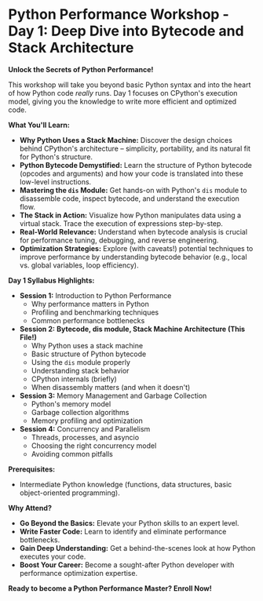 # Python Performance Workshop - Day 1: Deep Dive into Bytecode and Stack Architecture

**Unlock the Secrets of Python Performance!**

This workshop will take you beyond basic Python syntax and into the heart of how Python code *really* runs. Day 1 focuses on CPython's execution model, giving you the knowledge to write more efficient and optimized code.

**What You'll Learn:**

* **Why Python Uses a Stack Machine:** Discover the design choices behind CPython's architecture – simplicity, portability, and its natural fit for Python's structure.
* **Python Bytecode Demystified:** Learn the structure of Python bytecode (opcodes and arguments) and how your code is translated into these low-level instructions.
* **Mastering the `dis` Module:** Get hands-on with Python's `dis` module to disassemble code, inspect bytecode, and understand the execution flow.
* **The Stack in Action:** Visualize how Python manipulates data using a virtual stack. Trace the execution of expressions step-by-step.
* **Real-World Relevance:** Understand when bytecode analysis is crucial for performance tuning, debugging, and reverse engineering.
* **Optimization Strategies:** Explore (with caveats!) potential techniques to improve performance by understanding bytecode behavior (e.g., local vs. global variables, loop efficiency).

**Day 1 Syllabus Highlights:**

* **Session 1:** Introduction to Python Performance
    * Why performance matters in Python
    * Profiling and benchmarking techniques
    * Common performance bottlenecks
* **Session 2:** **Bytecode, dis module, Stack Machine Architecture (This File!)**
    * Why Python uses a stack machine
    * Basic structure of Python bytecode
    * Using the `dis` module properly
    * Understanding stack behavior
    * CPython internals (briefly)
    * When disassembly matters (and when it doesn't)
* **Session 3:** Memory Management and Garbage Collection
    * Python's memory model
    * Garbage collection algorithms
    * Memory profiling and optimization
* **Session 4:** Concurrency and Parallelism
    * Threads, processes, and asyncio
    * Choosing the right concurrency model
    * Avoiding common pitfalls

**Prerequisites:**

* Intermediate Python knowledge (functions, data structures, basic object-oriented programming).

**Why Attend?**

* **Go Beyond the Basics:** Elevate your Python skills to an expert level.
* **Write Faster Code:** Learn to identify and eliminate performance bottlenecks.
* **Gain Deep Understanding:** Get a behind-the-scenes look at how Python executes your code.
* **Boost Your Career:** Become a sought-after Python developer with performance optimization expertise.

**Ready to become a Python Performance Master? Enroll Now!**
